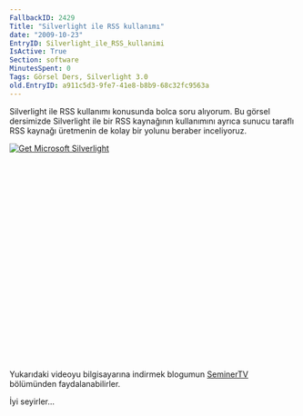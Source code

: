 ```yaml
---
FallbackID: 2429
Title: "Silverlight ile RSS kullanımı"
date: "2009-10-23"
EntryID: Silverlight_ile_RSS_kullanimi
IsActive: True
Section: software
MinutesSpent: 0
Tags: Görsel Ders, Silverlight 3.0
old.EntryID: a911c5d3-9fe7-41e8-b8b9-68c32fc9563a
---
```

Silverlight ile RSS kullanımı konusunda bolca soru alıyorum. Bu görsel
dersimizde Silverlight ile bir RSS kaynağının kullanımını ayrıca sunucu
taraflı RSS kaynağı üretmenin de kolay bir yolunu beraber inceliyoruz.

<div style="width:512px;height:384px;">

[![Get Microsoft
Silverlight](http://go2.microsoft.com/fwlink/?LinkId=108181)](http://go2.microsoft.com/fwlink/?LinkID=124807)

</div>

Yukarıdaki videoyu bilgisayarına indirmek blogumun
[SeminerTV](http://daron.yondem.com/tr/formatpage.aspx?path=seminertv.format.html#GorselDersler)
bölümünden faydalanabilirler.

İyi seyirler...


